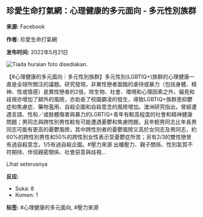 ## 珍愛生命打氣網：心理健康的多元面向 - 多元性別族群

**来源:** Facebook

**作者:** 珍愛生命打氣網

**发布时间:** 2022年5月21日

![Tiada huraian foto disediakan.](https://scontent-sjc3-1.xx.fbcdn.net/v/t39.30808-6/281132856_5076661015715655_6954484923572947278_n.jpg?_nc_cat=111&ccb=1-7&_nc_sid=127cfc&_nc_ohc=3qg6jifsB_wQ7kNvgFDbiM-&_nc_oc=Adh1xuUXsU0iO_F-ETVo3u6F9IkuX4f8VwD-SzCmr8pbBkpC5p3dkk372g0ycUIHde4&_nc_zt=23&_nc_ht=scontent-sjc3-1.xx&_nc_gid=Axrkos09fvxOftU7XfbPzZ6&oh=00_AYC2LeCaCJvXm32lVQIvCCUemxPASeajuQydBQlvUOOZbQ&oe=67C94E27)

【#心理健康的多元面向｜多元性別族群】多元性別(LGBTIQ+)族群的心理健康一直是全球所關注的議題。研究發現，非異性戀者面臨的虐待或暴力（包括身體、精神、性或情感）是異性戀者的2倍，除生物、社會、環境和心理因素之外，偏見和歧視亦增加了額外的風險，亦助長了校園霸凌的發生，導致LGBTIQ+族群患抑鬱症和焦慮症、藥物濫用、自殺企圖和自殺意念的風險增加。澳洲研究指出，曾經遭遇言語、性和／或肢體傷害與暴力的LGBTIQ+青年有較高程度的社會和精神健康問題；男同志與跨性別男性較有可能遭遇憂鬱和焦慮問題，且年輕男同志比年長男同志可能有更高的憂鬱風險，其中跨性別者的憂鬱風險又高於女同志及男同志，約60%的跨性別男性和50%的跨性別女性表示受憂鬱症所苦；另有2/3的雙性戀曾有過自殺意念，1/5有過自殺企圖。#壓力來源 出櫃壓力、親子關係、性別氣質不符期待、伴侶親密關係、社會惡意與歧視…

Lihat seterusnya

**反应:**

*   Suka: 8
*   Komen: 1

**标签:** #心理健康的多元面向, #壓力來源
